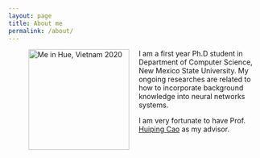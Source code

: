 ```yaml
---
layout: page
title: About me
permalink: /about/
---
```

<figure>
    <img alt="Me in Hue, Vietnam 2020" style="float: left; margin-right: 0.5cm" src="https://scontent-den4-1.xx.fbcdn.net/v/t1.6435-9/80805009_153291655968640_6246576271816392704_n.jpg?_nc_cat=109&ccb=1-3&_nc_sid=09cbfe&_nc_ohc=-QNTsYjaynUAX-Pneg1&_nc_ht=scontent-den4-1.xx&oh=bfec552ba1827f5dee346ecd503e13a7&oe=60E4A3C6" width="200" height="200" />
</figure>
I am a first year Ph.D student in Department of Computer Science, New Mexico State University. My ongoing researches are related to how to incorporate background knowledge into neural networks systems.  

I am very fortunate to have Prof. [Huiping Cao](https://www.cs.nmsu.edu/~hcao/) as my advisor.




